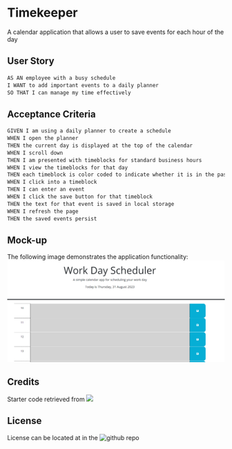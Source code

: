 # Timekeeper
A calendar application that allows a user to save events for each hour of the day

## User Story

```md
AS AN employee with a busy schedule
I WANT to add important events to a daily planner
SO THAT I can manage my time effectively
```

## Acceptance Criteria

```md
GIVEN I am using a daily planner to create a schedule
WHEN I open the planner
THEN the current day is displayed at the top of the calendar
WHEN I scroll down
THEN I am presented with timeblocks for standard business hours
WHEN I view the timeblocks for that day
THEN each timeblock is color coded to indicate whether it is in the past, present, or future
WHEN I click into a timeblock
THEN I can enter an event
WHEN I click the save button for that timeblock
THEN the text for that event is saved in local storage
WHEN I refresh the page
THEN the saved events persist
```

## Mock-up
The following image demonstrates the application functionality:
![](./assets/image.png)

## Credits
Starter code retrieved from ![](https://git.bootcampcontent.com/University-of-California---Irvine/UCI-VIRT-FSF-FT-08-2023-U-LOLC)

## License
License can be located at in the ![github repo](https://github.com/galvin-SH/timekeeper)
